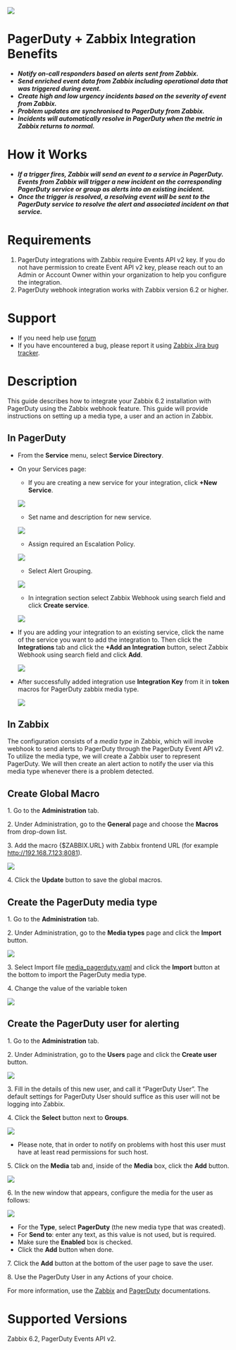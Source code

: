 ![](images/PagerDuty-GreenRGB.png?raw=true) 
# PagerDuty + Zabbix Integration Benefits
* ***Notify on-call responders based on alerts sent from Zabbix.***
* ***Send enriched event data from Zabbix including operational data that was triggered during event.***
* ***Create high and low urgency incidents based on the severity of event from Zabbix.***
* ***Problem updates are synchronised to PagerDuty from Zabbix.***
* ***Incidents will automatically resolve in PagerDuty when the metric in Zabbix returns to normal.***
# How it Works
* ***If a trigger fires, Zabbix will send an event to a service in PagerDuty. Events from Zabbix will trigger a new incident on the corresponding PagerDuty service or group as alerts into an existing incident.***
* ***Once the trigger is resolved, a resolving event will be sent to the PagerDuty service to resolve the alert and associated incident on that service.***
# Requirements
1. PagerDuty integrations with Zabbix require Events API v2 key. If you do not have permission to create Event API v2 key, please reach out to an Admin or Account Owner within your organization to help you configure the integration.
2. PagerDuty webhook integration works with Zabbix version 6.2 or higher.
# Support
* If you need help use [forum](https://www.zabbix.com/forum/zabbix-suggestions-and-feedback/393216-discussion-thread-for-official-integration-with-pagerduty) 
* If you have encountered a bug, please report it using [Zabbix Jira bug tracker](https://support.zabbix.com/).
# Description
This guide describes how to integrate your Zabbix 6.2 installation with PagerDuty using the Zabbix webhook feature. This guide will provide instructions on setting up a media type, a user and an action in Zabbix.

## In PagerDuty

* From the **Service** menu, select **Service Directory**.

* On your Services page:

    *   If you are creating a new service for your integration, click **+New Service**.

    [![](images/tn_1.png?raw=true)](images/1.png)

    *   Set name and description for new service.

    [![](images/tn_1.1.png?raw=true)](images/1.png)

    *   Assign required an Escalation Policy.

    [![](images/tn_1.2.png?raw=true)](images/1.png)

    *  Select Alert Grouping.

    [![](images/tn_1.3.png?raw=true)](images/1.png)

    *  In integration section select Zabbix Webhook using search field and click **Create service**.

    [![](images/tn_1.4.png?raw=true)](images/1.png)

* If you are adding your integration to an existing service, click the name of the service you want to add the integration to. Then click the **Integrations** tab and click the **+Add an Integration** button, select Zabbix Webhook using search field and click **Add**.

    [![](images/tn_2.png?raw=true)](images/2.png)

* After successfully added integration use **Integration Key** from it in **token** macros for PagerDuty zabbix media type.

    [![](images/tn_3.png?raw=true)](images/2.png)

## In Zabbix

The configuration consists of a _media type_ in Zabbix, which will invoke webhook to send alerts to PagerDuty through the PagerDuty Event API v2\. To utilize the media type, we will create a Zabbix user to represent PagerDuty. We will then create an alert action to notify the user via this media type whenever there is a problem detected.

## Create Global Macro

1\. Go to the **Administration** tab.

2\. Under Administration, go to the **General** page and choose the **Macros** from drop-down list.

3\. Add the macro {$ZABBIX.URL} with Zabbix frontend URL (for example http://192.168.7.123:8081).

[![](images/tn_6.png?raw=true)](images/6.png)

4\. Click the **Update** button to save the global macros.

## Create the PagerDuty media type

1\. Go to the **Administration** tab.

2\. Under Administration, go to the **Media types** page and click the **Import** button.

[![](images/tn_7.png?raw=true)](images/7.png)

3\. Select Import file [media_pagerduty.yaml](media_pagerduty.yaml) and click the **Import** button at the bottom to import the PagerDuty media type.

4\. Change the value of the variable token

[![](images/tn_8.png?raw=true)](images/8.png)

## Create the PagerDuty user for alerting

1\. Go to the **Administration** tab.

2\. Under Administration, go to the **Users** page and click the **Create user** button.

[![](images/tn_9.png?raw=true)](images/9.png)

3\. Fill in the details of this new user, and call it “PagerDuty User”. The default settings for PagerDuty User should suffice as this user will not be logging into Zabbix.

4\. Click the **Select** button next to **Groups**.

[![](images/tn_10.png?raw=true)](images/10.png)

* Please note, that in order to notify on problems with host this user must have at least read permissions for such host.

5\. Click on the **Media** tab and, inside of the **Media** box, click the **Add** button.

[![](images/tn_11.png?raw=true)](images/11.png)

6\. In the new window that appears, configure the media for the user as follows:

[![](images/tn_12.png?raw=true)](images/12.png)

* For the **Type**, select **PagerDuty** (the new media type that was created).
* For **Send to**: enter any text, as this value is not used, but is required.
* Make sure the **Enabled** box is checked.
* Click the **Add** button when done.

7\. Click the **Add** button at the bottom of the user page to save the user.

8\. Use the PagerDuty User in any Actions of your choice.

For more information, use the [Zabbix](https://www.zabbix.com/documentation/6.2/manual/config/notifications) and [PagerDuty](https://v2.developer.pagerduty.com/docs/send-an-event-events-api-v2) documentations.

# Supported Versions

Zabbix 6.2, PagerDuty Events API v2.
